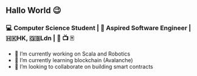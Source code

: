 ##  Hallo World 😉

 ### 💻 Computer Science Student | 🦄 Aspired Software Engineer |🇭🇰HK, 🇬🇧Ldn | 🎺 📺 🀄 


- 🔭 I’m currently working on Scala and Robotics
- 🌱 I’m currently learning blockchain (Avalanche)
- 👯 I’m looking to collaborate on building smart contracts

